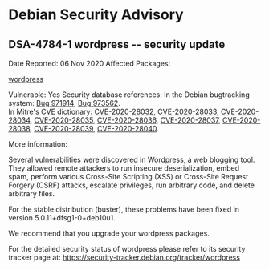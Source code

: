 
Debian Security Advisory
========================


DSA-4784-1 wordpress -- security update
---------------------------------------



Date Reported:
06 Nov 2020
Affected Packages:

[wordpress](https://packages.debian.org/src:wordpress)

Vulnerable:
Yes
Security database references:
In the Debian bugtracking system: [Bug 971914](https://bugs.debian.org/cgi-bin/bugreport.cgi?bug=971914), [Bug 973562](https://bugs.debian.org/cgi-bin/bugreport.cgi?bug=973562).  
In Mitre's CVE dictionary: [CVE-2020-28032](https://security-tracker.debian.org/tracker/CVE-2020-28032), [CVE-2020-28033](https://security-tracker.debian.org/tracker/CVE-2020-28033), [CVE-2020-28034](https://security-tracker.debian.org/tracker/CVE-2020-28034), [CVE-2020-28035](https://security-tracker.debian.org/tracker/CVE-2020-28035), [CVE-2020-28036](https://security-tracker.debian.org/tracker/CVE-2020-28036), [CVE-2020-28037](https://security-tracker.debian.org/tracker/CVE-2020-28037), [CVE-2020-28038](https://security-tracker.debian.org/tracker/CVE-2020-28038), [CVE-2020-28039](https://security-tracker.debian.org/tracker/CVE-2020-28039), [CVE-2020-28040](https://security-tracker.debian.org/tracker/CVE-2020-28040).  

More information:

Several vulnerabilities were discovered in Wordpress, a web blogging
tool. They allowed remote attackers to run insecure deserialization,
embed spam, perform various Cross-Site Scripting (XSS) or Cross-Site
Request Forgery (CSRF) attacks, escalate privileges, run arbitrary
code, and delete arbitrary files.


For the stable distribution (buster), these problems have been fixed in
version 5.0.11+dfsg1-0+deb10u1.


We recommend that you upgrade your wordpress packages.


For the detailed security status of wordpress please refer to
its security tracker page at:
<https://security-tracker.debian.org/tracker/wordpress>





